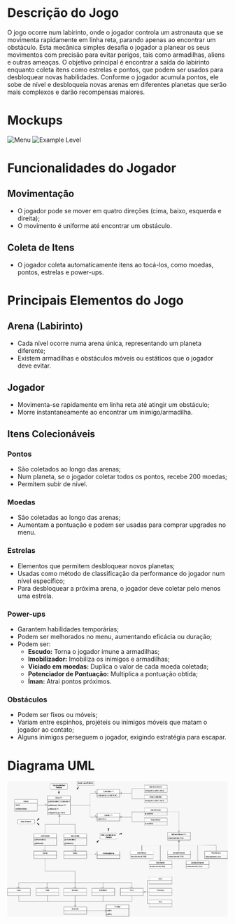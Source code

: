 # Descrição do Jogo
O jogo ocorre num labirinto, onde o jogador controla um astronauta que se movimenta
rapidamente em linha reta, parando apenas ao encontrar um obstáculo. Esta mecânica
simples desafia o jogador a planear os seus movimentos com precisão para evitar perigos,
tais como armadilhas, aliens e outras ameaças. O objetivo principal é encontrar a saída do
labirinto enquanto coleta itens como estrelas e pontos, que podem ser usados para
desbloquear novas habilidades.
Conforme o jogador acumula pontos, ele sobe de nível e desbloqueia novas arenas em
diferentes planetas que serão mais complexos e darão recompensas maiores.

# Mockups

![Menu](docs/uml_.drawio.png)
![Example Level](docs/uml_.drawio.png)

# Funcionalidades do Jogador

## Movimentação
- O jogador pode se mover em quatro direções (cima, baixo, esquerda e direita);
- O movimento é uniforme até encontrar um obstáculo.

## Coleta de Itens
- O jogador coleta automaticamente itens ao tocá-los, como moedas, pontos,
estrelas e power-ups.


# Principais Elementos do Jogo

## Arena (Labirinto)
- Cada nível ocorre numa arena única, representando um planeta diferente;
- Existem armadilhas e obstáculos móveis ou estáticos que o jogador deve evitar.

## Jogador
- Movimenta-se rapidamente em linha reta até atingir um obstáculo;
- Morre instantaneamente ao encontrar um inimigo/armadilha.

## Itens Colecionáveis
### Pontos
- São coletados ao longo das arenas;
- Num planeta, se o jogador coletar todos os pontos, recebe 200 moedas;
- Permitem subir de nível.

### Moedas
- São coletadas ao longo das arenas;
- Aumentam a pontuação e podem ser usadas para comprar upgrades no
menu.

### Estrelas
- Elementos que permitem desbloquear novos planetas;
- Usadas como método de classificação da performance do jogador num nível
específico;
- Para desbloquear a próxima arena, o jogador deve coletar pelo menos uma
estrela.

### Power-ups
- Garantem habilidades temporárias;
- Podem ser melhorados no menu, aumentando eficácia ou duração;
- Podem ser:
  - **Escudo:** Torna o jogador imune a armadilhas;
  - **Imobilizador:** Imobiliza os inimigos e armadilhas;
  - **Viciado em moedas:** Duplica o valor de cada moeda coletada;
  - **Potenciador de Pontuação:** Multiplica a pontuação obtida;
  - **Íman:** Atrai pontos próximos.
 
### Obstáculos
- Podem ser fixos ou móveis;
- Variam entre espinhos, projéteis ou inimigos móveis que matam o jogador
ao contato;
- Alguns inimigos perseguem o jogador, exigindo estratégia para escapar.

# Diagrama UML

![UML class diagram](docs/uml_ldts.drawio.png)

